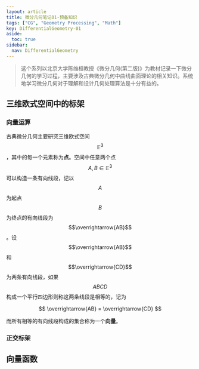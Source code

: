 ```yaml
---
layout: article
title: 微分几何笔记01-预备知识
tags: ["CG", "Geometry Processing", "Math"]
key: DifferentialGeometry-01
aside:
  toc: true
sidebar:
  nav: DifferentialGeometry
---
```


> 这个系列以北京大学陈维桓教授《微分几何(第二版)》为教材记录一下微分几何的学习过程，主要涉及古典微分几何中曲线曲面理论的相关知识。系统地学习微分几何对于理解和设计几何处理算法是十分有益的。
<!--more-->

## 三维欧式空间中的标架

### 向量运算

古典微分几何主要研究三维欧式空间$$\mathbb{E}^3$$，其中的每一个元素称为**点**。空间中任意两个点$$A, B \in \mathbb{E}^3$$可以构造一条有向线段，记以$$A$$为起点$$B$$为终点的有向线段为$$\overrightarrow{AB}$$。设$$\overrightarrow{AB}$$和$$\overrightarrow{CD}$$为两条有向线段，如果$$ABCD$$构成一个平行四边形则称这两条线段是相等的，记为

$$
\overrightarrow{AB} = \overrightarrow{CD}
$$

而所有相等的有向线段构成的集合称为一个**向量**。

### 正交标架

## 向量函数